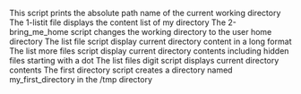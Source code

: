 This script prints the absolute path name of the current working directory
The 1-listit file displays the content list of my directory
The 2-bring_me_home script changes the working directory to the user home directory
The list file script display current directory content in a long format
The list more files script display current directory contents including hidden files starting with a dot
The list files digit script displays current directory contents
The first directory script creates a directory named my_first_directory in the /tmp directory
